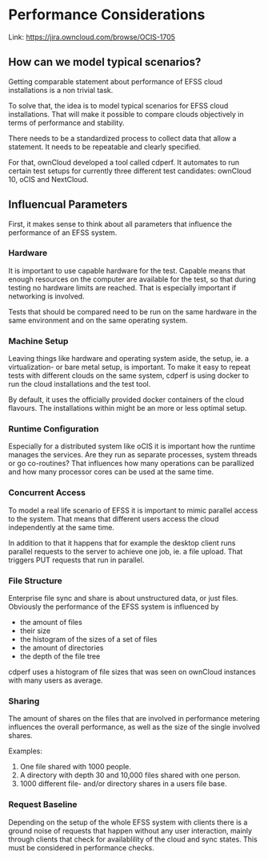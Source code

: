 Performance Considerations
==========================

Link:
https://jira.owncloud.com/browse/OCIS-1705

## How can we model typical scenarios?

Getting comparable statement about performance of EFSS cloud installations is a non trivial task.

To solve that, the idea is to model typical scenarios for EFSS cloud installations. That will make it possible to compare clouds objectively in terms of performance and stability.

There needs to be a standardized process to collect data that allow a statement. It needs to be repeatable and clearly specified.

For that, ownCloud developed a tool called cdperf. It automates to run certain test setups for currently three different test candidates: ownCloud 10, oCIS and NextCloud.

## Influencual Parameters

First, it makes sense to think about all parameters that influence the performance of an EFSS system.

### Hardware

It is important to use capable hardware for the test. Capable means that enough resources on the computer are available for the test, so that during testing no hardware limits are reached. That is especially important if networking is involved.

Tests that should be compared need to be run on the same hardware in the same environment and on the same operating system.

### Machine Setup

Leaving things like hardware and operating system aside, the setup, ie. a virtualization- or bare metal setup, is important. To make it easy to repeat tests with different clouds on the same system, cdperf is using docker to run the cloud installations and the test tool.

By default, it uses the officially provided docker containers of the cloud flavours. The installations within might be an more or less optimal setup.

### Runtime Configuration

Especially for a distributed system like oCIS it is important how the runtime manages the services. Are they run as separate processes, system threads or go co-routines? That influences how many operations can be parallized and how many processor cores can be used at the same time.

### Concurrent Access

To model a real life scenario of EFSS it is important to mimic parallel access to the system. That means that different users access the cloud independently at the same time.

In addition to that it happens that for example the desktop client runs parallel requests to the server to achieve one job, ie. a file upload. That triggers PUT requests that run in parallel.

### File Structure

Enterprise file sync and share is about unstructured data, or just files. Obviously the performance of the EFSS system is influenced by

* the amount of files
* their size
* the histogram of the sizes of a set of files
* the amount of directories
* the depth of the file tree

cdperf uses a histogram of file sizes that was seen on ownCloud instances with many users as average.

### Sharing

The amount of shares on the files that are involved in performance metering influences the overall performance, as well as the size of the single involved shares.

Examples:
1. One file shared with 1000 people.
2. A directory with depth 30 and 10,000 files shared with one person.
3. 1000 different file- and/or directory shares in a users file base.

### Request Baseline

Depending on the setup of the whole EFSS system with clients there is a ground noise of requests that happen without any user interaction, mainly through clients that check for availablility of the cloud and sync states. This must be considered in performance checks.


